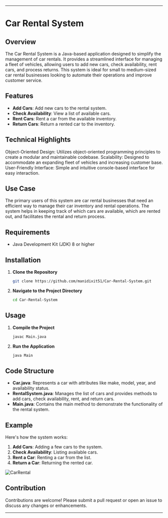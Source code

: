 





---

# Car Rental System

## Overview
The Car Rental System is a Java-based application designed to simplify the management of car rentals. It provides a streamlined interface for managing a fleet of vehicles, allowing users to add new cars, check availability, rent cars, and process returns. This system is ideal for small to medium-sized car rental businesses looking to automate their operations and improve customer service.

## Features

- **Add Cars**: Add new cars to the rental system.
- **Check Availability**: View a list of available cars.
- **Rent Cars**: Rent a car from the available inventory.
- **Return Cars**: Return a rented car to the inventory.

 ## Technical Highlights
Object-Oriented Design: Utilizes object-oriented programming principles to create a modular and maintainable codebase.
Scalability: Designed to accommodate an expanding fleet of vehicles and increasing customer base.
User-Friendly Interface: Simple and intuitive console-based interface for easy interaction.
## Use Case
The primary users of this system are car rental businesses that need an efficient way to manage their car inventory and rental operations. The system helps in keeping track of which cars are available, which are rented out, and facilitates the rental and return process.

## Requirements

- Java Development Kit (JDK) 8 or higher

## Installation

1. **Clone the Repository**
    ```bash
    git clone https://github.com/manidixit51/Car-Rental-System.git
    ```
2. **Navigate to the Project Directory**
    ```bash
    cd Car-Rental-System
    ```

## Usage

1. **Compile the Project**
    ```bash
    javac Main.java
    ```
2. **Run the Application**
    ```bash
    java Main
    ```

## Code Structure

- **Car.java**: Represents a car with attributes like make, model, year, and availability status.
- **RentalSystem.java**: Manages the list of cars and provides methods to add cars, check availability, rent, and return cars.
- **Main.java**: Contains the main method to demonstrate the functionality of the rental system.

## Example

Here's how the system works:

1. **Add Cars**: Adding a few cars to the system.
2. **Check Availability**: Listing available cars.
3. **Rent a Car**: Renting a car from the list.
4. **Return a Car**: Returning the rented car.

![CarRental](https://github.com/manidixit51/Car-Rental-System/assets/133573718/6d25881e-9783-4976-9269-bcd3fffbf97f)


## Contribution

Contributions are welcome! Please submit a pull request or open an issue to discuss any changes or enhancements.



---
